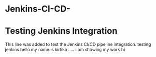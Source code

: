# Jenkins-CI-CD-
# Testing Jenkins Integration
This line was added to test the Jenkins CI/CD pipeline integration.
testing jenkins 
hello
my name is kirtika ..... i am showing my work 
hi
